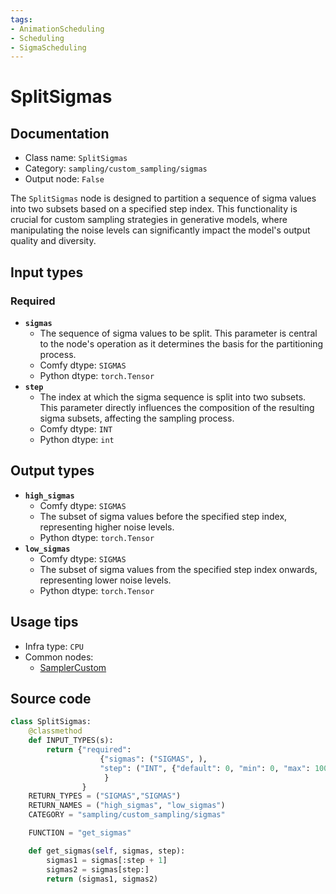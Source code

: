 ```yaml
---
tags:
- AnimationScheduling
- Scheduling
- SigmaScheduling
---
```


# SplitSigmas
## Documentation
- Class name: `SplitSigmas`
- Category: `sampling/custom_sampling/sigmas`
- Output node: `False`

The `SplitSigmas` node is designed to partition a sequence of sigma values into two subsets based on a specified step index. This functionality is crucial for custom sampling strategies in generative models, where manipulating the noise levels can significantly impact the model's output quality and diversity.
## Input types
### Required
- **`sigmas`**
    - The sequence of sigma values to be split. This parameter is central to the node's operation as it determines the basis for the partitioning process.
    - Comfy dtype: `SIGMAS`
    - Python dtype: `torch.Tensor`
- **`step`**
    - The index at which the sigma sequence is split into two subsets. This parameter directly influences the composition of the resulting sigma subsets, affecting the sampling process.
    - Comfy dtype: `INT`
    - Python dtype: `int`
## Output types
- **`high_sigmas`**
    - Comfy dtype: `SIGMAS`
    - The subset of sigma values before the specified step index, representing higher noise levels.
    - Python dtype: `torch.Tensor`
- **`low_sigmas`**
    - Comfy dtype: `SIGMAS`
    - The subset of sigma values from the specified step index onwards, representing lower noise levels.
    - Python dtype: `torch.Tensor`
## Usage tips
- Infra type: `CPU`
- Common nodes:
    - [SamplerCustom](../../Comfy/Nodes/SamplerCustom.md)



## Source code
```python
class SplitSigmas:
    @classmethod
    def INPUT_TYPES(s):
        return {"required":
                    {"sigmas": ("SIGMAS", ),
                    "step": ("INT", {"default": 0, "min": 0, "max": 10000}),
                     }
                }
    RETURN_TYPES = ("SIGMAS","SIGMAS")
    RETURN_NAMES = ("high_sigmas", "low_sigmas")
    CATEGORY = "sampling/custom_sampling/sigmas"

    FUNCTION = "get_sigmas"

    def get_sigmas(self, sigmas, step):
        sigmas1 = sigmas[:step + 1]
        sigmas2 = sigmas[step:]
        return (sigmas1, sigmas2)

```
